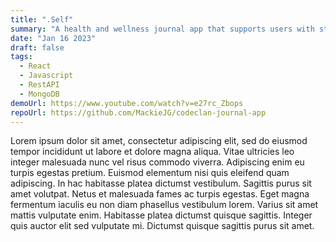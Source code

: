 ```yaml
---
title: ".Self"
summary: "A health and wellness journal app that supports users with statistics and guidance"
date: "Jan 16 2023"
draft: false
tags:
  - React
  - Javascript
  - RestAPI
  - MongoDB
demoUrl: https://www.youtube.com/watch?v=e27rc_Zbops
repoUrl: https://github.com/MackieJG/codeclan-journal-app
---
```


Lorem ipsum dolor sit amet, consectetur adipiscing elit, sed do eiusmod tempor incididunt ut labore et dolore magna aliqua. Vitae ultricies leo integer malesuada nunc vel risus commodo viverra. Adipiscing enim eu turpis egestas pretium. Euismod elementum nisi quis eleifend quam adipiscing. In hac habitasse platea dictumst vestibulum. Sagittis purus sit amet volutpat. Netus et malesuada fames ac turpis egestas. Eget magna fermentum iaculis eu non diam phasellus vestibulum lorem. Varius sit amet mattis vulputate enim. Habitasse platea dictumst quisque sagittis. Integer quis auctor elit sed vulputate mi. Dictumst quisque sagittis purus sit amet.
